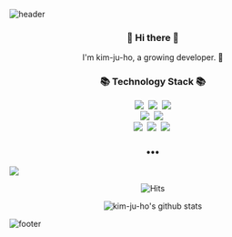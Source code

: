 ![header](https://capsule-render.vercel.app/api?type=waving&color=random&height=300&section=header&text=kim-ju-ho&fontColor=white&fontAlignX=45&fontAlignY=45&fontSize=100)


<h3 align="center"> 👋 Hi there 👋 </h3>
<p align="center">
I'm kim-ju-ho, a growing developer. 🌱 <br>
</p>
<h3 align="center">📚 Technology Stack 📚</h3>
<p align="center">
  <img src="https://img.shields.io/badge/-Java-orange?style=flat&logo=java&logoColor=black"/>&nbsp
  <img src="https://img.shields.io/badge/-JavaScript-yellow?style=flat&logo=JavaScript&logoColor=black"/>&nbsp
  <img src="https://img.shields.io/badge/jQuery-0769AD?style=flat&logo=jQuery&logoColor=black"/>
  <br>
  <img src="https://img.shields.io/badge/-SpringBoot-brightgreen?style=flat&logo=SpringBoot&logoColor=green"/>&nbsp
  <img src="https://img.shields.io/badge/-JPA-brightgreen?style=flat&logo=JPA&logoColor=green"/>&nbsp

  <br>
  <img src="https://img.shields.io/badge/-MySQL-navy?style=flat&logo=MySQL&logoColor=green"/>&nbsp
  <img src="https://img.shields.io/badge/-AWS-black?style=flat&logo=aws&logoColor=green"/>&nbsp
  <img src="https://img.shields.io/badge/-Git-black?style=flat&logo=Git&logoColor=green"/>&nbsp
</p>

<h3 align="center">•••</h3>


  <a href=""><img src="https://img.shields.io/badge/Gmail-d14836?style=flat-square&logo=Gmail&logoColor=white&link=mailto:"/></a>
  
</p>

<div align=center>

![Hits](https://hits.seeyoufarm.com/api/count/incr/badge.svg?url=https%3A%2F%2Fgithub.com%2Fduhanmo&count_bg=%2379C83D&title_bg=%23555555&icon=&icon_color=%23E7E7E7&title=hits&edge_flat=false)
  
![kim-ju-ho's github stats](https://github-readme-stats.vercel.app/api?username=kim-ju-ho&show_icons=true&theme=merko)

</div>

![footer](https://capsule-render.vercel.app/api?type=slice&color=EFDC05&height=100&section=footer)

